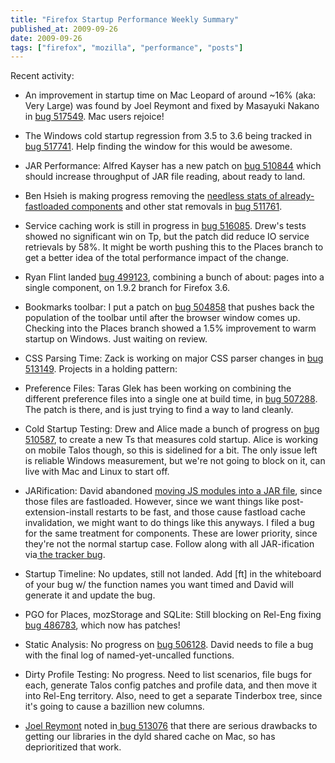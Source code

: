 ```yaml
---
title: "Firefox Startup Performance Weekly Summary"
published_at: 2009-09-26
date: 2009-09-26
tags: ["firefox", "mozilla", "performance", "posts"]
---
```

Recent activity:

*   An improvement in startup time on Mac Leopard of around ~16\% (aka: Very Large) was found by Joel Reymont and fixed by Masayuki Nakano in [bug 517549](https://bugzilla.mozilla.org/show_bug.cgi?id=517549). Mac users rejoice!
*   The Windows cold startup regression from 3.5 to 3.6 being tracked in [bug  517741](https://bugzilla.mozilla.org/show_bug.cgi?id=517741). Help finding the window for this would be awesome.
*   JAR Performance: Alfred Kayser has a new patch on [bug  510844](https://bugzilla.mozilla.org/show_bug.cgi?id=510844) which should increase throughput of JAR file reading, about ready to land.
*   Ben Hsieh is making progress removing the [needless  stats of already-fastloaded components](https://bugzilla.mozilla.org/show_bug.cgi?id=512827) and other stat removals in [bug  511761](https://bugzilla.mozilla.org/show_bug.cgi?id=511761).
*   Service caching work is still in progress in [bug  516085](https://bugzilla.mozilla.org/show_bug.cgi?id=516085). Drew's tests showed no significant win on Tp, but the patch did reduce IO service retrievals by 58\%. It might be worth pushing this to the Places branch to get a better idea of the total performance impact of the change.
*   Ryan Flint landed [bug 499123](https://bugzilla.mozilla.org/show_bug.cgi?id=499123), combining a bunch of about: pages into a single component, on 1.9.2 branch for Firefox 3.6.
*   Bookmarks toolbar: I put a patch on [bug 504858](https://bugzilla.mozilla.org/show_bug.cgi?id=504858) that pushes back the population of the toolbar until after the browser window comes up. Checking into the Places branch showed a 1.5\% improvement to warm startup on Windows. Just waiting on review.
*   CSS Parsing Time: Zack is working on major CSS parser changes in [bug   513149](https://bugzilla.mozilla.org/show_bug.cgi?id=513149).
Projects in a holding pattern:

*   Preference Files: Taras Glek has been working on combining the   different preference files into a single one at build time, in [bug   507288](https://bugzilla.mozilla.org/show_bug.cgi?id=507288). The patch is there, and is just trying to find a way to land   cleanly.
*   Cold Startup Testing: Drew and Alice made a bunch of progress on [bug   510587](https://bugzilla.mozilla.org/show_bug.cgi?id=510587),  to create a new Ts that measures cold startup. Alice is   working on mobile Talos though, so this is sidelined for a bit. The only   issue left is reliable Windows measurement, but we're not going to   block on it, can live with Mac and Linux to start off.
*   JARification: David abandoned [moving JS    modules into a JAR file](https://bugzilla.mozilla.org/show_bug.cgi?id=509755), since those files are fastloaded.   However, since we want things like post-extension-install restarts to be   fast, and those cause fastload cache invalidation, we might want to do   things like this anyways. I filed a bug for the same treatment for   components. These are lower priority, since they're not the normal   startup case. Follow along with all JAR-ification via[ the   tracker  bug](https://bugzilla.mozilla.org/show_bug.cgi?id=513027).
*   Startup Timeline: No updates, still not landed. Add [ft] in the  whiteboard of your bug w/ the function names you want timed and David  will generate it and update the bug.
*   PGO for Places, mozStorage and SQLite: Still blocking on Rel-Eng  fixing [bug  486783](https://bugzilla.mozilla.org/show_bug.cgi?id=486783), which now has patches!
*   Static Analysis: No progress on [bug  506128](https://bugzilla.mozilla.org/show_bug.cgi?id=506128).  David needs to file a bug with the final log of  named-yet-uncalled  functions.
*   Dirty Profile Testing: No progress. Need to list scenarios, file  bugs  for each, generate Talos config patches and profile data, and then  move  it into Rel-Eng territory. Also, need to get a separate Tinderbox  tree,  since it's going to cause a bazillion new columns.
*   [Joel  Reymont](http://wagerlabs.com/) noted in[ bug  513076](https://bugzilla.mozilla.org/show_bug.cgi?id=513076) that there are serious drawbacks to getting our libraries in  the dyld  shared cache on Mac, so has deprioritized that work.